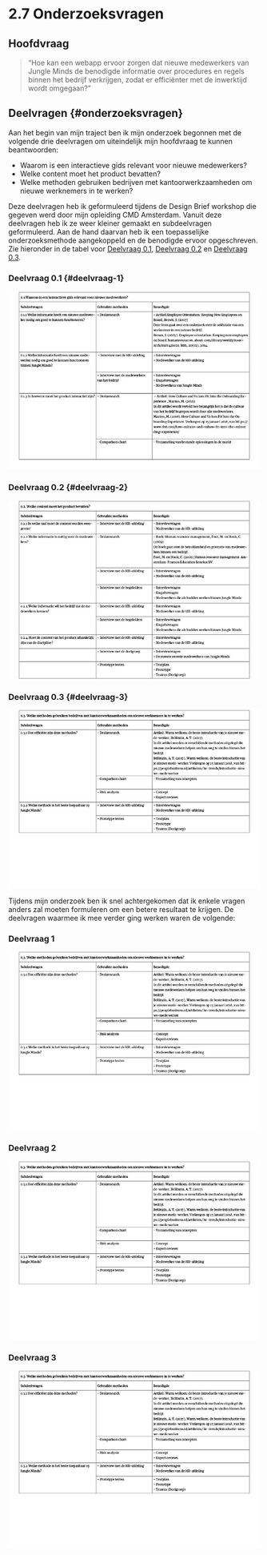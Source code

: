 # 2.7 Onderzoeksvragen

## Hoofdvraag

> “Hoe kan een webapp ervoor zorgen dat nieuwe medewerkers van Jungle Minds de benodigde informatie over procedures en regels binnen het bedrijf verkrijgen, zodat er efficiënter met de inwerktijd wordt omgegaan?”

## Deelvragen {#onderzoeksvragen}

Aan het begin van mijn traject ben ik mijn onderzoek begonnen met de volgende drie deelvragen om uiteindelijk mijn hoofdvraag te kunnen beantwoorden:

* Waarom is een interactieve gids relevant voor nieuwe medewerkers?
* Welke content moet het product bevatten?
* Welke methoden gebruiken bedrijven met kantoorwerkzaamheden om nieuwe werknemers in te werken?

Deze deelvragen heb ik geformuleerd tijdens de Design Brief workshop die gegeven werd door mijn opleiding CMD Amsterdam. Vanuit deze deelvragen heb ik ze weer kleiner gemaakt en subdeelvragen geformuleerd. Aan de hand daarvan heb ik een toepasselijke onderzoeksmethode aangekoppeld en de benodigde ervoor opgeschreven. Zie hieronder in de tabel voor [Deelvraag 0.1](onderzoeksvragen.md#deelvraag-0-1), [Deelvraag 0.2](onderzoeksvragen.md#deelvraag-0-2) en [Deelvraag 0.3](onderzoeksvragen.md#deelvraag-0-3).

### Deelvraag 0.1 {#deelvraag-1}

![Eerste versie van de deelvragen 1](../.gitbook/assets/deelvragen%20%281%29.jpg)

### Deelvraag 0.2 {#deelvraag-2}

![Eerste versie van de deelvragen 2](../.gitbook/assets/deelvragen2.jpg)

### Deelvraag 0.3 {#deelvraag-3}

![Eerste versie van de deelvragen 3](../.gitbook/assets/deelvragen3.jpg)

Tijdens mijn onderzoek ben ik snel achtergekomen dat ik enkele vragen anders zal moeten formuleren om een betere resultaat te krijgen. De deelvragen waarmee ik mee verder ging werken waren de volgende:

### Deelvraag 1

![Eerste versie van de deelvragen 3](../.gitbook/assets/deelvragen3.jpg)

### Deelvraag 2

![Eerste versie van de deelvragen 3](../.gitbook/assets/deelvragen3.jpg)

### Deelvraag 3

![Eerste versie van de deelvragen 3](../.gitbook/assets/deelvragen3.jpg)





